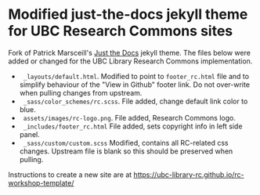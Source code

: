 # Modified just-the-docs jekyll theme for UBC Research Commons sites
Fork of Patrick Marsceill's [Just the Docs](https://github.com/pmarsceill/just-the-docs) jekyll theme. The files below were added or changed for the UBC Library Research Commons implementation.

- ` _layouts/default.html`. Modified to point to `footer_rc.html` file and to simplify behaviour of the "View in Github" footer link. Do not over-write when pulling changes from upstream. 
- ` _sass/color_schemes/rc.scss`. File added, change default link color to blue.
- ` assets/images/rc-logo.png`. File added, Research Commons logo.
- ` _includes/footer_rc.html` File added, sets copyright info in left side panel.
- ` _sass/custom/custom.scss` Modified, contains all RC-related css changes. Upstream file is blank so this should be preserved when pulling.

Instructions to create a new site are at <https://ubc-library-rc.github.io/rc-workshop-template/>
